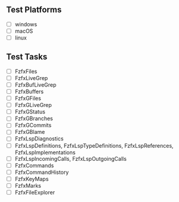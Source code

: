 ## Test Platforms

- [ ] windows
- [ ] macOS
- [ ] linux

## Test Tasks

- [ ] FzfxFiles
- [ ] FzfxLiveGrep
- [ ] FzfxBufLiveGrep
- [ ] FzfxBuffers
- [ ] FzfxGFiles
- [ ] FzfxGLiveGrep
- [ ] FzfxGStatus
- [ ] FzfxGBranches
- [ ] FzfxGCommits
- [ ] FzfxGBlame
- [ ] FzfxLspDiagnostics
- [ ] FzfxLspDefinitions, FzfxLspTypeDefinitions, FzfxLspReferences, FzfxLspImplementations
- [ ] FzfxLspIncomingCalls, FzfxLspOutgoingCalls
- [ ] FzfxCommands
- [ ] FzfxCommandHistory
- [ ] FzfxKeyMaps
- [ ] FzfxMarks
- [ ] FzfxFileExplorer
